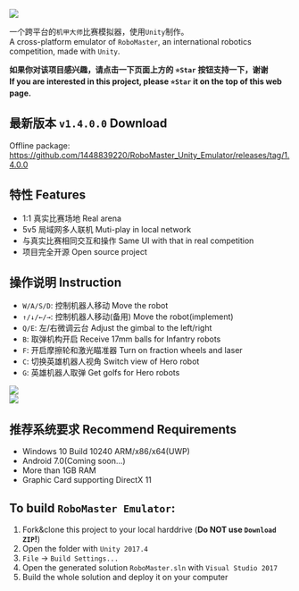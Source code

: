 ![](http://or110ndo3.bkt.clouddn.com/18-3-23/44973802.jpg)
    
一个跨平台的`机甲大师`比赛模拟器，使用`Unity`制作。      
A cross-platform emulator of `RoboMaster`, an international robotics competition, made with `Unity`.     

**如果你对该项目感兴趣，请点击一下页面上方的 `⭐Star` 按钮支持一下，谢谢**    
**If you are interested in this project, please `⭐Star` it on the top of this web page.**

最新版本 `v1.4.0.0` Download
------------
Offline package: https://github.com/1448839220/RoboMaster_Unity_Emulator/releases/tag/1.4.0.0

特性 Features
-------------------------------
* 1:1 真实比赛场地 Real arena
* 5v5 局域网多人联机 Muti-play in local network
* 与真实比赛相同交互和操作 Same UI with that in real competition
* 项目完全开源 Open source project

操作说明 Instruction
-------------------------------
* `W/A/S/D`: 控制机器人移动 Move the robot
* `↑/↓/←/→`: 控制机器人移动(备用) Move the robot(implement)
* `Q/E`: 左/右微调云台 Adjust the gimbal to the left/right
* `B`: 取弹机构开启 Receive 17mm balls for Infantry robots
* `F`: 开启摩擦轮和激光瞄准器 Turn on fraction wheels and laser
* `C`: 切换英雄机器人视角 Switch view of Hero robot
* `G`: 英雄机器人取弹 Get golfs for Hero robots

![](http://or110ndo3.bkt.clouddn.com/18-3-23/16374214.jpg)    
![](http://or110ndo3.bkt.clouddn.com/18-3-23/40496656.jpg)

推荐系统要求 Recommend Requirements
-------------------------------
* Windows 10 Build 10240 ARM/x86/x64(UWP)
* Android 7.0(Coming soon...)
* More than 1GB RAM
* Graphic Card supporting DirectX 11

## To build `RoboMaster Emulator`:
 1. Fork&clone this project to your local harddrive (**Do NOT use `Download ZIP`!**)
 2. Open the folder with `Unity 2017.4`
 3. `File` -> `Build Settings...`
 4. Open the generated solution `RoboMaster.sln` with `Visual Studio 2017`
 5. Build the whole solution and deploy it on your computer
